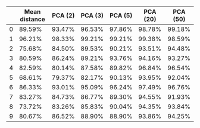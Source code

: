 

|       | Mean distance | PCA (2) | PCA (3) | PCA (5) |PCA (20) | PCA (50) |
|-------|---------------|---------|---------|---------|---------|----------|
|0 | 89.59% |93.47% |96.53% |97.86% |98.78% |99.18% |
|1 | 96.21% |98.33% |99.21% |99.21% |99.38% |98.59% |
|2 | 75.68% |84.50% |89.53% |90.21% |93.51% |94.48% |
|3 | 80.59% |86.24% |89.21% |93.76% |94.16% |93.27% |
|4 | 82.59% |80.14% |87.58% |89.82% |96.84% |96.54% |
|5 | 68.61% |79.37% |82.17% |90.13% |93.95% |92.04% |
|6 | 86.33% |93.01% |95.09% |96.24% |97.49% |96.76% |
|7 | 83.27% |84.73% |86.77% |89.30% |94.55% |91.93% |
|8 | 73.72% |83.26% |85.83% |90.04% |94.35% |93.84% |
|9 | 80.67% |86.52% |88.90% |88.90% |93.86% |94.25% |

